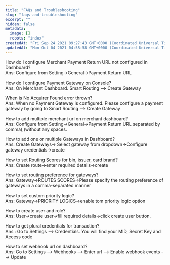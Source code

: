 ```yaml
---
title: "FAQs and Troubleshooting"
slug: "faqs-and-troubleshooting"
excerpt: ""
hidden: false
metadata: 
  image: []
  robots: "index"
createdAt: "Fri Sep 24 2021 09:27:43 GMT+0000 (Coordinated Universal Time)"
updatedAt: "Mon Oct 04 2021 04:58:58 GMT+0000 (Coordinated Universal Time)"
---
```

How do I configure Merchant Payment Return URL not configured in Dashboard?  
Ans: Configure from Setting->General->Payment Return URL

How do I configure Payment Gateway on Console?  
Ans: On Merchant Dashboard. Smart Routing --> Create Gateway

When is No Acquirer Found error thrown?  
Ans: When no Payment Gateway is configured. Please configure a payment gateway by going to Smart Routing --> Create Gateway

How to add multiple merchant url on merchant dashboard?  
Ans: Configure from Setting->General->Payment Return URL separated by comma(,)without any spaces.

How to add one or multiple Gateways in Dashboard?  
Ans: Create Gateways-> Select gateway from dropdown->Configure gateway credentials->create

How to set Routing Scores for bin, issuer, card brand?  
Ans: Create route->enter required details->create

How to set routing preference for gateways?  
Ans: Gateway->ROUTES SCORES->Please specify the routing preference of gateways in a comma-separated manner 

How to set custom priority logic?  
Ans: Gateway->PRIORITY LOGICS->enable tom priority logic option

How to create user and role?  
Ans: User->create user->fill required details->click create user button.

How to get plural credentials for transaction?  
Ans : Go to Settings --> Credentials. You will find your MID, Secret Key and Access code

How to set webhook url on dashboard?  
Ans: Go to Settings --> Webhooks --> Enter url --> Enable webhook events --> Update
